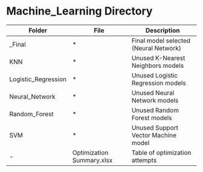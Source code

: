# Machine_Learning Directory
|Folder|File|Description|
|---|---|---|
|_Final|*|Final model selected (Neural Network)|
|KNN|*|Unused K-Nearest Neighbors models|
|Logistic_Regression|*|Unused Logistic Regression models|
|Neural_Network|*|Unused Neural Network models|
|Random_Forest|*|Unused Random Forest models|
|SVM|*|Unused Support Vector Machine model|
|-|Optimization Summary.xlsx|Table of optimization attempts|